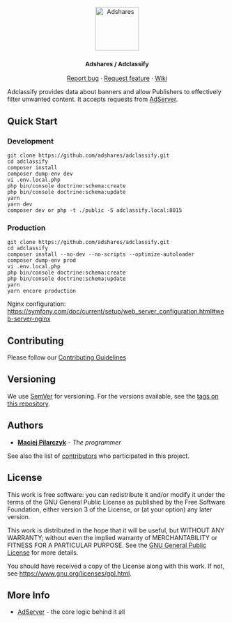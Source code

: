 <p align="center">
    <a href="https://adshares.net/" title="Adshares sp. z o.o." target="_blank">
        <img src="https://adshares.net/logos/ads.svg" alt="Adshares" width="100" height="100">
    </a>
</p>
<h3 align="center"><small>Adshares / Adclassify</small></h3>
<p align="center">
    <a href="https://github.com/adshares/adclassify/issues/new?template=bug_report.md&labels=Bug">Report bug</a>
    ·
    <a href="https://github.com/adshares/adclassify/issues/new?template=feature_request.md&labels=New%20Feature">Request feature</a>
    ·
    <a href="https://github.com/adshares/adclassify/wiki">Wiki</a>
</p>


Adclassify provides data about banners and allow Publishers to effectively filter unwanted content.
It accepts requests from [AdServer](https://github.com/adshares/adserver).

## Quick Start

### Development

```
git clone https://github.com/adshares/adclassify.git
cd adclassify
composer install
composer dump-env dev
vi .env.local.php
php bin/console doctrine:schema:create
php bin/console doctrine:schema:update
yarn
yarn dev
composer dev or php -t ./public -S adclassify.local:8015
```

### Production

```
git clone https://github.com/adshares/adclassify.git
cd adclassify
composer install --no-dev --no-scripts --optimize-autoloader
composer dump-env prod
vi .env.local.php
php bin/console doctrine:schema:create
php bin/console doctrine:schema:update
yarn
yarn encore production
```

Nginx configuration:
https://symfony.com/doc/current/setup/web_server_configuration.html#web-server-nginx

## Contributing

Please follow our [Contributing Guidelines](docs/CONTRIBUTING.md)

## Versioning

We use [SemVer](http://semver.org/) for versioning.
For the versions available, see the [tags on this repository](https://github.com/adshares/adclassify/tags).

## Authors

* **[Maciej Pilarczyk](https://github.com/m-pilarczyk)** - _The programmer_

See also the list of [contributors](https://github.com/adshares/adclassify/contributors) who participated in this project.


## License

This work is free software: you can redistribute it and/or modify
it under the terms of the GNU General Public License as published by
the Free Software Foundation, either version 3 of the License, or
(at your option) any later version.

This work is distributed in the hope that it will be useful,
but WITHOUT ANY WARRANTY; without even the implied warranty of
MERCHANTABILITY or FITNESS FOR A PARTICULAR PURPOSE. See the
[GNU General Public License](LICENSE) for more details.

You should have received a copy of the License along with this work.
If not, see <https://www.gnu.org/licenses/gpl.html>.


## More Info

- [AdServer](https://github.com/adshares/adserver) - the core logic behind it all
